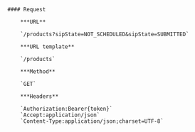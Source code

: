     #### Request

        ***URL**

        `/products?sipState=NOT_SCHEDULED&sipState=SUBMITTED`

        ***URL template**

        `/products`

        ***Method**

        `GET`

        ***Headers**

        `Authorization:Bearer{token}`
        `Accept:application/json`
        `Content-Type:application/json;charset=UTF-8`
